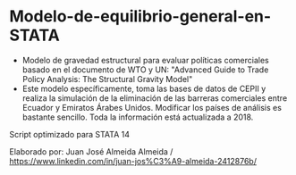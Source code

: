 # Modelo-de-equilibrio-general-en-STATA
- Modelo de gravedad estructural para evaluar políticas comerciales basado en el documento de WTO y UN: "Advanced Guide to Trade Policy Analysis: The Structural Gravity Model"
- Este modelo específicamente, toma las bases de datos de CEPII y realiza la simulación de la eliminación de las barreras comerciales entre Ecuador y Emiratos Árabes Unidos. Modificar los países de      análisis es bastante sencillo. Toda la información está actualizada a 2018.

Script optimizado para STATA 14

Elaborado por: Juan José Almeida Almeida / https://www.linkedin.com/in/juan-jos%C3%A9-almeida-2412876b/
